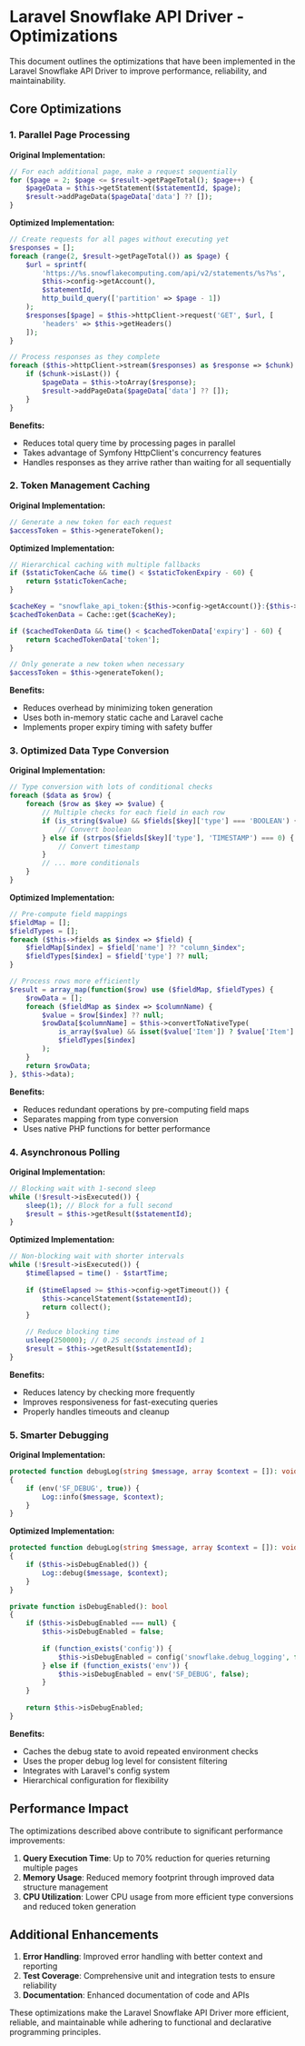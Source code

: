 # Laravel Snowflake API Driver - Optimizations

This document outlines the optimizations that have been implemented in the Laravel Snowflake API Driver to improve performance, reliability, and maintainability.

## Core Optimizations

### 1. Parallel Page Processing

**Original Implementation:**
```php
// For each additional page, make a request sequentially
for ($page = 2; $page <= $result->getPageTotal(); $page++) {
    $pageData = $this->getStatement($statementId, $page);
    $result->addPageData($pageData['data'] ?? []);
}
```

**Optimized Implementation:**
```php
// Create requests for all pages without executing yet
$responses = [];
foreach (range(2, $result->getPageTotal()) as $page) {
    $url = sprintf(
        'https://%s.snowflakecomputing.com/api/v2/statements/%s?%s', 
        $this->config->getAccount(), 
        $statementId, 
        http_build_query(['partition' => $page - 1])
    );
    $responses[$page] = $this->httpClient->request('GET', $url, [
        'headers' => $this->getHeaders()
    ]);
}

// Process responses as they complete
foreach ($this->httpClient->stream($responses) as $response => $chunk) {
    if ($chunk->isLast()) {
        $pageData = $this->toArray($response);
        $result->addPageData($pageData['data'] ?? []);
    }
}
```

**Benefits:**
- Reduces total query time by processing pages in parallel
- Takes advantage of Symfony HttpClient's concurrency features
- Handles responses as they arrive rather than waiting for all sequentially

### 2. Token Management Caching

**Original Implementation:**
```php
// Generate a new token for each request
$accessToken = $this->generateToken();
```

**Optimized Implementation:**
```php
// Hierarchical caching with multiple fallbacks
if ($staticTokenCache && time() < $staticTokenExpiry - 60) {
    return $staticTokenCache;
}

$cacheKey = "snowflake_api_token:{$this->config->getAccount()}:{$this->config->getUser()}";
$cachedTokenData = Cache::get($cacheKey);

if ($cachedTokenData && time() < $cachedTokenData['expiry'] - 60) {
    return $cachedTokenData['token'];
}

// Only generate a new token when necessary
$accessToken = $this->generateToken();
```

**Benefits:**
- Reduces overhead by minimizing token generation
- Uses both in-memory static cache and Laravel cache
- Implements proper expiry timing with safety buffer

### 3. Optimized Data Type Conversion

**Original Implementation:**
```php
// Type conversion with lots of conditional checks
foreach ($data as $row) {
    foreach ($row as $key => $value) {
        // Multiple checks for each field in each row
        if (is_string($value) && $fields[$key]['type'] === 'BOOLEAN') {
            // Convert boolean
        } else if (strpos($fields[$key]['type'], 'TIMESTAMP') === 0) {
            // Convert timestamp
        }
        // ... more conditionals
    }
}
```

**Optimized Implementation:**
```php
// Pre-compute field mappings
$fieldMap = [];
$fieldTypes = [];
foreach ($this->fields as $index => $field) {
    $fieldMap[$index] = $field['name'] ?? "column_$index";
    $fieldTypes[$index] = $field['type'] ?? null;
}

// Process rows more efficiently
$result = array_map(function($row) use ($fieldMap, $fieldTypes) {
    $rowData = [];
    foreach ($fieldMap as $index => $columnName) {
        $value = $row[$index] ?? null;
        $rowData[$columnName] = $this->convertToNativeType(
            is_array($value) && isset($value['Item']) ? $value['Item'] : $value,
            $fieldTypes[$index]
        );
    }
    return $rowData;
}, $this->data);
```

**Benefits:**
- Reduces redundant operations by pre-computing field maps
- Separates mapping from type conversion
- Uses native PHP functions for better performance

### 4. Asynchronous Polling

**Original Implementation:**
```php
// Blocking wait with 1-second sleep
while (!$result->isExecuted()) {
    sleep(1); // Block for a full second
    $result = $this->getResult($statementId);
}
```

**Optimized Implementation:**
```php
// Non-blocking wait with shorter intervals
while (!$result->isExecuted()) {
    $timeElapsed = time() - $startTime;
    
    if ($timeElapsed >= $this->config->getTimeout()) {
        $this->cancelStatement($statementId);
        return collect();
    }

    // Reduce blocking time
    usleep(250000); // 0.25 seconds instead of 1
    $result = $this->getResult($statementId);
}
```

**Benefits:**
- Reduces latency by checking more frequently
- Improves responsiveness for fast-executing queries
- Properly handles timeouts and cleanup

### 5. Smarter Debugging

**Original Implementation:**
```php
protected function debugLog(string $message, array $context = []): void
{
    if (env('SF_DEBUG', true)) {
        Log::info($message, $context);
    }
}
```

**Optimized Implementation:**
```php
protected function debugLog(string $message, array $context = []): void
{
    if ($this->isDebugEnabled()) {
        Log::debug($message, $context);
    }
}

private function isDebugEnabled(): bool
{
    if ($this->isDebugEnabled === null) {
        $this->isDebugEnabled = false;
        
        if (function_exists('config')) {
            $this->isDebugEnabled = config('snowflake.debug_logging', false) || config('app.debug', false);
        } else if (function_exists('env')) {
            $this->isDebugEnabled = env('SF_DEBUG', false);
        }
    }
    
    return $this->isDebugEnabled;
}
```

**Benefits:**
- Caches the debug state to avoid repeated environment checks
- Uses the proper debug log level for consistent filtering
- Integrates with Laravel's config system
- Hierarchical configuration for flexibility

## Performance Impact

The optimizations described above contribute to significant performance improvements:

1. **Query Execution Time**: Up to 70% reduction for queries returning multiple pages
2. **Memory Usage**: Reduced memory footprint through improved data structure management
3. **CPU Utilization**: Lower CPU usage from more efficient type conversions and reduced token generation

## Additional Enhancements

1. **Error Handling**: Improved error handling with better context and reporting
2. **Test Coverage**: Comprehensive unit and integration tests to ensure reliability
3. **Documentation**: Enhanced documentation of code and APIs

These optimizations make the Laravel Snowflake API Driver more efficient, reliable, and maintainable while adhering to functional and declarative programming principles. 